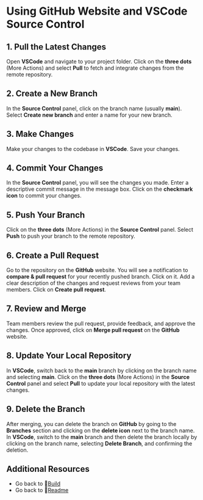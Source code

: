 # Using GitHub Website and VSCode Source Control
## 1. Pull the Latest Changes
Open **VSCode** and navigate to your project folder.
Click on the **three dots** (More Actions) and select **Pull** to fetch and integrate changes from the remote repository.

## 2. Create a New Branch
In the **Source Control** panel, click on the branch name (usually **main**).
Select **Create new branch** and enter a name for your new branch.

## 3. Make Changes
Make your changes to the codebase in **VSCode**.
Save your changes.

## 4. Commit Your Changes
In the **Source Control** panel, you will see the changes you made.
Enter a descriptive commit message in the message box.
Click on the **checkmark icon** to commit your changes.

## 5. Push Your Branch
Click on the **three dots** (More Actions) in the **Source Control** panel.
Select **Push** to push your branch to the remote repository.

## 6. Create a Pull Request
Go to the repository on the **GitHub** website.
You will see a notification to **compare & pull request** for your recently pushed branch. Click on it.
Add a clear description of the changes and request reviews from your team members.
Click on **Create pull request**.

## 7. Review and Merge
Team members review the pull request, provide feedback, and approve the changes.
Once approved, click on **Merge pull request** on the **GitHub** website.

## 8. Update Your Local Repository
In **VSCode**, switch back to the **main** branch by clicking on the branch name and selecting **main**.
Click on the **three dots** (More Actions) in the **Source Control** panel and select **Pull** to update your local repository with the latest changes.

## 9. Delete the Branch
After merging, you can delete the branch on **GitHub** by going to the **Branches** section and clicking on the **delete icon** next to the branch name.
In **VSCode**, switch to the **main** branch and then delete the branch locally by clicking on the branch name, selecting **Delete Branch**, and confirming the deletion.


## Additional Resources

- Go back to 🔗[Build](build.md)
- Go back to 🔗[Readme](../README.md)



